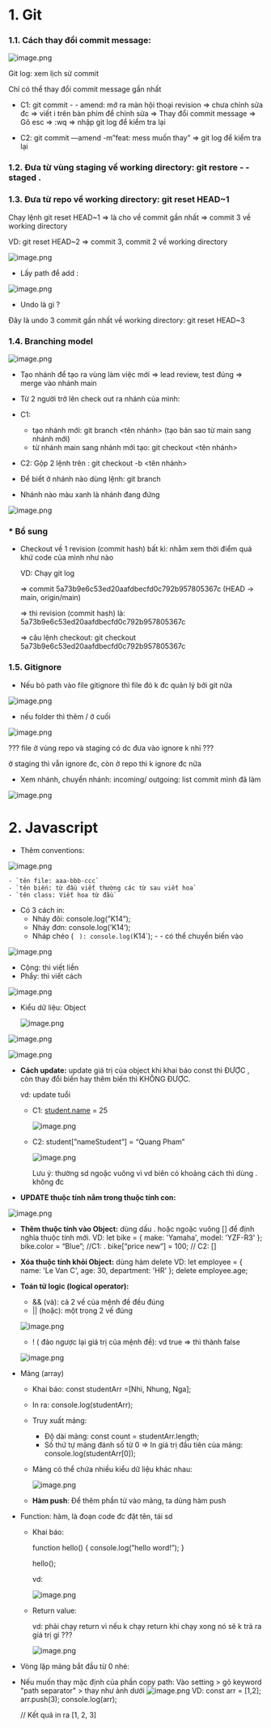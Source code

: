 # 1. Git

### 1.1. Cách thay đổi commit message:

![image.png](1.png)

Git log: xem lịch sử commit

Chỉ có thể thay đổi commit message gần nhất

- C1: git commit - - amend: mở ra màn hội thoại revision ⇒ chưa chỉnh sửa đc ⇒ viết i trên bàn phím để chỉnh sửa ⇒ Thay đổi commit message ⇒ Gõ esc ⇒ :wq ⇒ nhập git log để kiểm tra lại

- C2: git commit —amend -m”feat: mess muốn thay” ⇒ git log để kiểm tra lại

### 1.2. Đưa từ vùng staging về working directory: git restore - -staged .

### 1.3. Đưa từ repo về working directory: git reset HEAD~1

Chạy lệnh git reset HEAD~1 ⇒ là cho về commit gần nhất ⇒ commit 3 về working directory 

VD: git reset HEAD~2 ⇒ commit 3, commit 2 về working directory 

![image.png](2.png)

* Lấy path để add : 

![image.png](3.png)


- Undo là gì ?

Đây là undo 3 commit gần nhất về working directory: git reset HEAD~3 

### 1.4. Branching model

![image.png](4.png)

- Tạo nhánh để tạo ra vùng làm việc mới ⇒ lead review, test đúng ⇒ merge vào nhánh main

- Từ 2 người trở lên check out ra nhánh của mình:

- C1:
    - tạo nhánh mới: git branch <tên nhánh> (tạo bản sao từ main sang nhánh mới)
    - từ nhánh main sang nhánh mới tạo: git checkout <tên nhánh>

- C2: Gộp 2 lệnh trên : git checkout -b <tên nhánh>

- Để biết ở nhánh nào dùng lệnh: git branch 

- Nhánh nào màu xanh là nhánh đang đứng

![image.png](5.png)

### * Bổ sung
- Checkout về 1 revision (commit hash) bất kì: nhằm xem thời điểm quá khứ code của mình như nào

    VD:  Chạy git log 
    
    => commit 5a73b9e6c53ed20aafdbecfd0c792b957805367c (HEAD -> main, origin/main)

    => thì revision (commit hash) là: 5a73b9e6c53ed20aafdbecfd0c792b957805367c 

    => câu lệnh checkout: git checkout 5a73b9e6c53ed20aafdbecfd0c792b957805367c 


### 1.5. Gitignore

- Nếu bỏ path vào file gitignore thì file đó k đc quản lý bởi git nữa

![image.png](6.png)

- nếu folder thì thêm / ở cuối

![image.png](7.png)

??? file ở vùng repo và staging có dc đưa vào ignore k nhỉ ???

ở staging thì vẫn ignore đc, còn ở repo thì k ignore đc nữa

- Xem nhánh, chuyển nhánh:  incoming/ outgoing: list commit mình đã làm

![image.png](8.png)



# 2. Javascript
- Thêm conventions:

![image.png](9.png)

    - `tên file: aaa-bbb-ccc`
    - `tên biến: từ đầu viết thường các từ sau viết hoa`
    - `tên class: Viết hoa từ đầu`

- Có 3 cách in:
    - Nháy đôi: console.log(”K14”);
    - Nháy đơn: console.log(’K14’);
    - Nháp chéo ( ` ): console.log(`K14`);    - - có thể chuyền biến vào

![image.png](10.png)

- Cộng: thì viết liền
- Phẩy: thì viết cách

![image.png](11.png)

- Kiểu dữ liệu: Object
    
    ![image.png](12.png)
    

![image.png](13.png)

![image.png](14.png)

- **Cách update:** update giá trị của object khi khai báo const thì ĐƯỢC , còn thay đổi biến hay thêm biến thì KHÔNG ĐƯỢC.
    
    vd: update tuổi
    
    - C1: [student.name](http://student.name) = 25
        
        ![image.png](15.png)
        
    - C2: student[”nameStudent”] = “Quang Pham”
        
        ![image.png](16.png)
        
        Lưu ý: thường sd ngoặc vuông vì vd biên có khoảng cách thì dùng . không đc
        

- **UPDATE thuộc tính nằm trong thuộc tính con:**

![image.png](18.png)

- **Thêm thuộc tính vào Object:** dùng dấu . hoặc ngoặc vuông [] để định nghĩa thuộc tính mới. 
    VD:
    let bike = {
        make: 'Yamaha',
        model: 'YZF-R3'
    };
    bike.color = “Blue”;        //C1: .
    bike[“price new”] = 100;    // C2: []

- **Xóa thuộc tính khỏi Object:** dùng hàm delete
    VD:
    let employee = {
        name: 'Le Van C',
        age: 30,
        department: 'HR'
    };
    delete employee.age;

- **Toán tử logic (logical operator):**
    - && (và): cả 2 vế của mệnh đề đều đúng
    - || (hoặc): một trong 2 vế đúng

    ![image.png](19.png)

    - ! ( đảo ngược lại giá trị của mệnh đề): vd true ⇒ thì thành false

    ![image.png](20.png)

- Mảng (array)
    - Khai báo: const studentArr =[Nhi, Nhung, Nga];
    - In ra: console.log(studentArr);
    - Truy xuất mảng:
        - Độ dài mảng: const count = studentArr.length;
        - Số thứ tự mảng đánh số từ 0 ⇒ In giá trị đầu tiên của mảng: console.log(studentArr[0]);
    - Mảng có thể chứa nhiều kiểu dữ liệu khác nhau:
        
        ![image.png](21.png)
    - **Hàm push**: Để thêm phần tử vào mảng, ta dùng hàm push
        

- Function: hàm, là đoạn code đc đặt tên, tái sd
    - Khai báo:
        
        function hello() {
            console.log(”hello word!”);
        }
        
        hello();
        
        vd: 
        
        ![image.png](22.png)
        
    - Return value:
        
        vd: phải chạy return vì nếu k chạy return khi chạy xong nó sẽ k trả ra giá trị gì ???
        
        ![image.png](23.png)
        
- Vòng lặp mảng bắt đầu từ 0 nhé:

- Nếu muốn thay mặc định của phần copy path: Vào setting > gõ keyword "path separator" > thay như ảnh dưới
![image.png](0.png) 
    VD:
    const arr = [1,2];
    arr.push(3);
    console.log(arr);
    
    // Kết quả in ra
    [1, 2, 3]